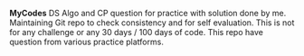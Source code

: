 **MyCodes**
DS Algo and CP question for practice with solution done by me.
Maintaining Git repo to check consistency and for self evaluation.
This is not for any challenge or any 30 days / 100 days of code.
This repo have question from various practice platforms.
